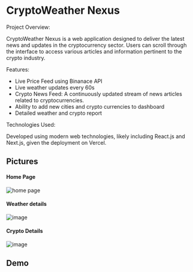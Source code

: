 # CryptoWeather Nexus

Project Overview:

CryptoWeather Nexus is a web application designed to deliver the latest news and updates in the cryptocurrency sector. Users can scroll through the interface to access various articles and information pertinent to the crypto industry.​

Features:
- Live Price Feed using Binanace API
- Live weather updates every 60s
- Crypto News Feed: A continuously updated stream of news articles related to cryptocurrencies.​
- Ability to add new cities and crypto currencies to dashboard
- Detailed weather and crypto report

Technologies Used:

Developed using modern web technologies, likely including React.js and Next.js, given the deployment on Vercel.

## Pictures
#### Home Page
![home page](https://github.com/user-attachments/assets/739bdc9d-cca7-44ac-8d08-261cad32f410)

#### Weather details
![image](https://github.com/user-attachments/assets/3f621043-071b-49fc-add4-99b6a2d08d6e)

#### Crypto Details
![image](https://github.com/user-attachments/assets/1c981472-e9e7-4789-b35c-0d5af02624cd)

## Demo


